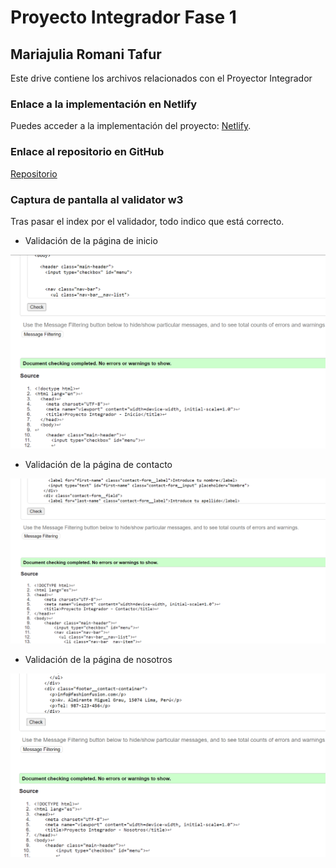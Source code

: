 # Proyecto Integrador Fase 1

## Mariajulia Romani Tafur

Este drive contiene los archivos relacionados con el Proyector Integrador

### Enlace a la implementación en Netlify

Puedes acceder a la implementación del proyecto:
[Netlify](https://storied-salmiakki-2085be.netlify.app).

### Enlace al repositorio en GitHub
[Repositorio](https://github.com/rominaromani/ProyectoIntegrador-MariajuliaRomani.git)

### Captura de pantalla al validator w3

Tras pasar el index por el validador, todo indico que está correcto.

- Validación de la página de inicio

![Captura de pantalla de validator w3](./public/img/w3-inicio.png)

- Validación de la página de contacto

![Captura de pantalla de validator w3](./public/img/w3-contacto.png)

- Validación de la página de nosotros

![Captura de pantalla de validator w3](./public/img/w3-nosotros.png)